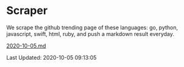 # Scraper

We scrape the github trending page of these languages: go, python, javascript, swift, html, ruby, and push a markdown result everyday.

[2020-10-05.md](https://github.com/henson/Scraper/blob/master/2020-10-05.md)

Last Updated: 2020-10-05 09:13:05
